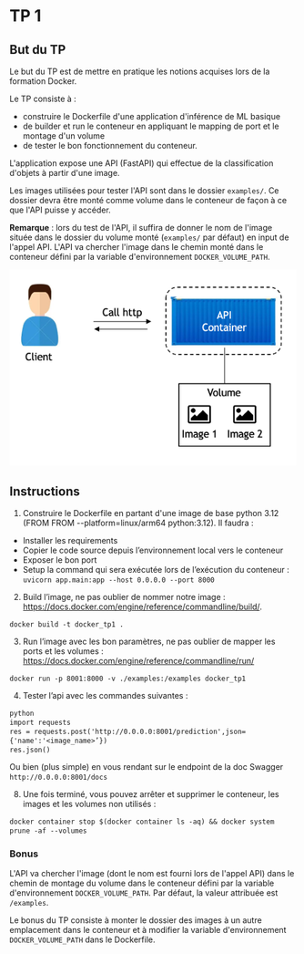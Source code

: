 # TP 1

## But du TP 

Le but du TP est de mettre en pratique les notions acquises lors de la formation Docker.

Le TP consiste à :

- construire le Dockerfile d'une application d'inférence de ML basique
- de builder et run le conteneur en appliquant le mapping de port et le montage d'un volume
- de tester le bon fonctionnement du conteneur.

L'application expose une API (FastAPI) qui effectue de la classification d'objets à partir d'une image.

Les images utilisées pour tester l'API sont dans le dossier `examples/`. Ce dossier devra être monté comme volume dans le conteneur de façon à ce que l'API puisse y accéder.

**Remarque** : lors du test de l'API, il suffira de donner le nom de l'image située dans le dossier du volume monté (`examples/` par défaut) en input de l'appel API. L'API va chercher l'image dans le chemin monté dans le conteneur défini par la variable d'environnement `DOCKER_VOLUME_PATH`.

![Alt text](./assets/schema_tp1_docker.png?raw=true "schema TP1")


## Instructions

1. Construire le Dockerfile en partant d'une image de base python 3.12 (FROM FROM --platform=linux/arm64 python:3.12). Il faudra :
    
- Installer les requirements
- Copier le code source depuis l’environnement local vers le conteneur
- Exposer le bon port
- Setup la command qui sera exécutée lors de l’exécution du conteneur : `uvicorn app.main:app --host 0.0.0.0 --port 8000`

2. Build l’image, ne pas oublier de nommer notre image : https://docs.docker.com/engine/reference/commandline/build/.
    
```
docker build -t docker_tp1 .
```

3. Run l’image avec les bon paramètres, ne pas oublier de mapper les ports et les volumes : https://docs.docker.com/engine/reference/commandline/run/
    
``` 
docker run -p 8001:8000 -v ./examples:/examples docker_tp1
```

4. Tester l’api avec les commandes suivantes :

```
python 
import requests
res = requests.post('http://0.0.0.0:8001/prediction',json={'name':'<image_name>’})
res.json()
```
Ou bien (plus simple) en vous rendant sur le endpoint de la doc Swagger `http://0.0.0.0:8001/docs`

8. Une fois terminé, vous pouvez arrêter et supprimer le conteneur, les images et les volumes non utilisés : 

```
docker container stop $(docker container ls -aq) && docker system prune -af --volumes
```

### Bonus

L'API va chercher l'image (dont le nom est fourni lors de l'appel API) dans le chemin de montage du volume dans le conteneur défini par la variable d'environnement `DOCKER_VOLUME_PATH`. Par défaut, la valeur attribuée est `/examples`.

Le bonus du TP consiste à monter le dossier des images à un autre emplacement dans le conteneur et à modifier la variable d'environnement `DOCKER_VOLUME_PATH` dans le Dockerfile.
